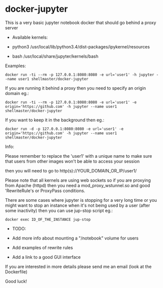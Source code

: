 # docker-jupyter

This is a very basic jupyter notebook docker that should go behind a proxy server

- Available kernels:

 -  python3    /usr/local/lib/python3.4/dist-packages/ipykernel/resources
 -  bash       /usr/local/share/jupyter/kernels/bash


Examples:

`docker run -ti --rm -p 127.0.0.1:8080:8080 -e url='user1' -h jupyter --name user1 shellmaster/docker-jupyter`

If you are running it behind a proxy then you need to specify an origin domain eg.:

`docker run -ti --rm -p 127.0.0.1:8080:8080 -e url='user1' -e origin='https://github.com' -h jupyter --name user1 shellmaster/docker-jupyter`

If you want to keep it in the background then eg.:

`docker run -d -p 127.0.0.1:8080:8080 -e url='user1' -e origin='https://github.com' -h jupyter --name user1 shellmaster/docker-jupyter`

Info:

Please remember to replace the 'user1' with a unique name to make sure that users from other images won't be able to access your session

then you will need to go to http(s)://YOUR_DOMAIN_OR_IP/user1/

Please note that all kernels are using web sockets so if you are proxying from Apache (httpd) then you need a mod_proxy_wstunnel.so and good 'RewriteRule's or ProxyPass conditions.

There are some cases where jupyter is stopping for a very long time or you might want to stop an instance when it's not being used by a user (after some inactivity) then you can use jup-stop script eg.:

`docker exec ID_OF_THE_INSTANCE jup-stop`

- TODO:

 - Add more info about mounting a "/notebook" volume for users
 - Add examples of rewrite rules
 - Add a link to a good GUI interface

If you are interested in more details please send me an email (look at the Dockerfile)

Good luck!
